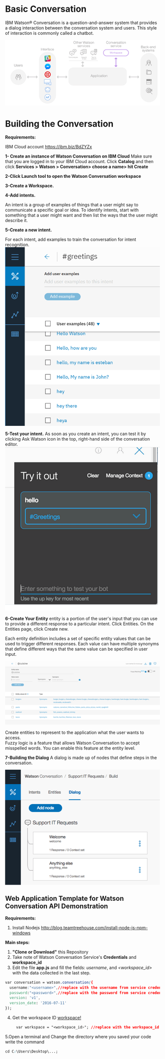 
# **Basic Conversation**
IBM Watson® Conversation is a question-and-answer system that provides a dialog interaction between the conversation system and users. This style of interaction is commonly called a chatbot.

![](https://github.com/nailahDev/Watson-chatbot/blob/master/Basic-Conversation-master/views/Chatbot-tutorial-pictures/1.png)


# **Building the Conversation**

**Requirements:**

IBM Cloud account https://ibm.biz/BdZYZx

**1-  Create an instance of Watson Conversation on IBM Cloud**
Make sure that you are logged in to your IBM Cloud account. Click **Catalog** and then click **Services > Watson > Conversation> choose a name> hit Create**

**2-Click Launch tool to open the Watson Conversation workspace**

**3-Create a Workspace.**

**4-Add intents.**

An intent is a group of examples of things that a user might say to communicate a specific goal or idea. To identify intents, start with something that a user might want and then list the ways that the user might describe it.


**5-Create a new intent.**

For each intent, add examples to train the conversation for intent recognition.
![](https://github.com/nailahDev/Watson-chatbot/blob/master/Basic-Conversation-master/views/Chatbot-tutorial-pictures/2.png)

**5-Test your intent.**
As soon as you create an intent, you can test it by clicking Ask Watson icon in the top, right-hand side of the conversation editor.
![](https://github.com/nailahDev/Watson-chatbot/blob/master/Basic-Conversation-master/views/Chatbot-tutorial-pictures/3.1.PNG)

**6-Create Your Entity**
entity is a portion of the user's input that you can use to provide a different response to a particular intent.
Click Entities. On the Entities page, click Create new.

Each entity definition includes a set of specific entity values that can be used to trigger different responses. Each value can have multiple synonyms that define different ways that the same value can be specified in user input.

![](https://github.com/nailahDev/Watson-chatbot/blob/master/Basic-Conversation-master/views/Chatbot-tutorial-pictures/3.2.PNG)

Create entities to represent to the application what the user wants to access.     
Fuzzy logic is a feature that allows Watson Conversation to accept misspelled words. You can enable this feature at the entity level.

**7-Building the Dialog**
A dialog is made up of nodes that define steps in the conversation.

![](https://github.com/nailahDev/Watson-chatbot/blob/master/Basic-Conversation-master/views/Chatbot-tutorial-pictures/3.png)



## Web Application Template for Watson Conversation API Demonstration

**Requirements:**
1. Install Nodejs http://blog.teamtreehouse.com/install-node-js-npm-windows

**Main steps:**
1. **"Clone or Download"**  this Repository
2. Take note of Watson Conversation Service's **Credentials** and **workspace_id**
3. Edit the file **app.js** and fill the fields: *username*, *<password>* and *<workspace_id>* with the data collected in the last step.
```css
var conversation = watson.conversation({
  username:"<username>",//replace with the username from service credential
  password:"<password>",//replace with the password from service credential
  version: 'v1',
  version_date: '2016-07-11'
});
```
4. Get the workspace ID
[workspace!]()

```css
     var workspace = "<workspace_id>"; //replace with the workspace_id from service credential

```


5.Open a terminal and Change the directory where you saved your code
write the command

```css
cd C:\Users\Desktop\...;

```
